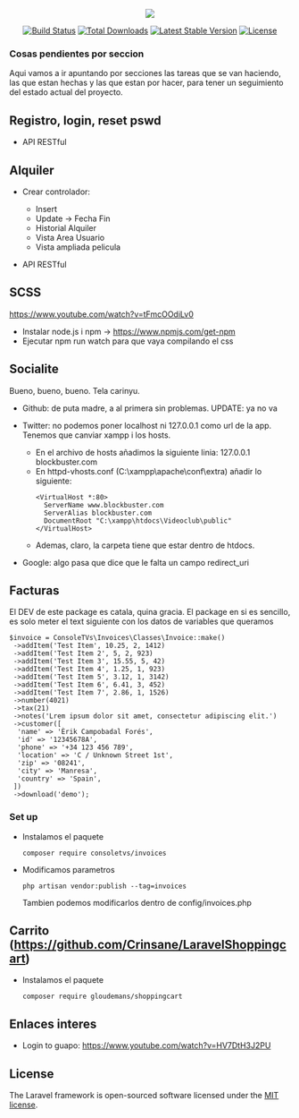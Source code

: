 <p align="center"><img src="https://laravel.com/assets/img/components/logo-laravel.svg"></p>

<p align="center">
<a href="https://travis-ci.org/laravel/framework"><img src="https://travis-ci.org/laravel/framework.svg" alt="Build Status"></a>
<a href="https://packagist.org/packages/laravel/framework"><img src="https://poser.pugx.org/laravel/framework/d/total.svg" alt="Total Downloads"></a>
<a href="https://packagist.org/packages/laravel/framework"><img src="https://poser.pugx.org/laravel/framework/v/stable.svg" alt="Latest Stable Version"></a>
<a href="https://packagist.org/packages/laravel/framework"><img src="https://poser.pugx.org/laravel/framework/license.svg" alt="License"></a>
</p>

### Cosas pendientes por seccion

Aqui vamos a ir apuntando por secciones las tareas que se van haciendo, las que estan hechas y las que estan por hacer, para tener un seguimiento del estado actual del proyecto.

## Registro, login, reset pswd

- API RESTful

## Alquiler

- Crear controlador:
    - Insert
    - Update -> Fecha Fin
    - Historial Alquiler
    - Vista Area Usuario
    - Vista ampliada pelicula

- API RESTful

## SCSS

  https://www.youtube.com/watch?v=tFmcOOdiLv0
  - Instalar node.js i npm -> https://www.npmjs.com/get-npm
  - Ejecutar npm run watch para que vaya compilando el css

## Socialite
Bueno, bueno, bueno. Tela carinyu.
  - Github: de puta madre, a al primera sin problemas. UPDATE: ya no va

  - Twitter: no podemos poner localhost ni 127.0.0.1 como url de la app. Tenemos que canviar xampp i los hosts.
    - En el archivo de hosts añadimos la siguiente linia: 127.0.0.1   blockbuster.com
    - En httpd-vhosts.conf (C:\xampp\apache\conf\extra) añadir lo siguiente:
      ```shell
      <VirtualHost *:80>
        ServerName www.blockbuster.com
        ServerAlias blockbuster.com
        DocumentRoot "C:\xampp\htdocs\Videoclub\public"
      </VirtualHost>
      ```
    - Ademas, claro, la carpeta tiene que estar dentro de htdocs.

  - Google: algo pasa que dice que le falta un campo redirect_uri
  
## Facturas
El DEV de este package es catala, quina gracia.
El package en si es sencillo, es solo meter el text siguiente con los datos de variables que queramos
```shell
$invoice = ConsoleTVs\Invoices\Classes\Invoice::make()
 ->addItem('Test Item', 10.25, 2, 1412)
 ->addItem('Test Item 2', 5, 2, 923)
 ->addItem('Test Item 3', 15.55, 5, 42)
 ->addItem('Test Item 4', 1.25, 1, 923)
 ->addItem('Test Item 5', 3.12, 1, 3142)
 ->addItem('Test Item 6', 6.41, 3, 452)
 ->addItem('Test Item 7', 2.86, 1, 1526)
 ->number(4021)
 ->tax(21)
 ->notes('Lrem ipsum dolor sit amet, consectetur adipiscing elit.')
 ->customer([
  'name' => 'Èrik Campobadal Forés',
  'id' => '12345678A',
  'phone' => '+34 123 456 789',
  'location' => 'C / Unknown Street 1st',
  'zip' => '08241',
  'city' => 'Manresa',
  'country' => 'Spain',
 ])
 ->download('demo');
```
### Set up
- Instalamos el paquete
  ```shell
  composer require consoletvs/invoices
  ```
- Modificamos parametros
  ```shell
  php artisan vendor:publish --tag=invoices
  ```
  Tambien podemos modificarlos dentro de config/invoices.php 

## Carrito (https://github.com/Crinsane/LaravelShoppingcart)

- Instalamos el paquete
  ```shell
  composer require gloudemans/shoppingcart
  ```

## Enlaces interes

- Login to guapo: https://www.youtube.com/watch?v=HV7DtH3J2PU

## License

The Laravel framework is open-sourced software licensed under the [MIT license](https://opensource.org/licenses/MIT).
